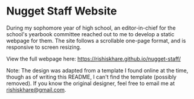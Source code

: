 # Nugget Staff Website

During my sophomore year of high school, an editor-in-chief for the school's yearbook committee reached out to me to develop a static webpage for them. The site follows a scrollable one-page format, and is responsive to screen resizing.

View the full webpage here: https://rishiskhare.github.io/nugget-staff/

Note: The design was adapted from a template I found online at the time, though as of writing this README, I can't find the template (possibly removed). If you know the original designer, feel free to email me at rishiskhare@gmail.com.
